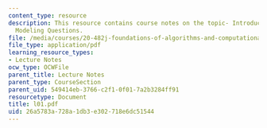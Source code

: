 ```yaml
---
content_type: resource
description: This resource contains course notes on the topic- Introduction and Protein
  Modeling Questions.
file: /media/courses/20-482j-foundations-of-algorithms-and-computational-techniques-in-systems-biology-spring-2006/26a5783a728a1db3e302718e6dc51544_l01.pdf
file_type: application/pdf
learning_resource_types:
- Lecture Notes
ocw_type: OCWFile
parent_title: Lecture Notes
parent_type: CourseSection
parent_uid: 549414eb-3766-c2f1-0f01-7a2b3284ff91
resourcetype: Document
title: l01.pdf
uid: 26a5783a-728a-1db3-e302-718e6dc51544
---
```

